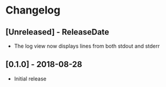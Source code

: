 # Changelog

## [Unreleased] - ReleaseDate
 - The log view now displays lines from both stdout and stderr

## [0.1.0] - 2018-08-28
 - Initial release
